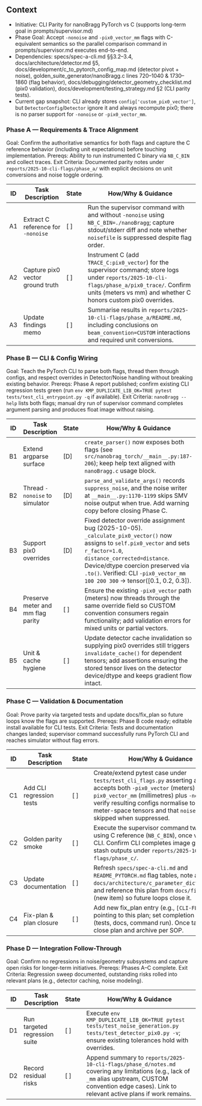 ## Context
- Initiative: CLI Parity for nanoBragg PyTorch vs C (supports long-term goal in prompts/supervisor.md)
- Phase Goal: Accept `-nonoise` and `-pix0_vector_mm` flags with C-equivalent semantics so the parallel comparison command in prompts/supervisor.md executes end-to-end.
- Dependencies: specs/spec-a-cli.md §§3.2–3.4, docs/architecture/detector.md §5, docs/development/c_to_pytorch_config_map.md (detector pivot + noise), golden_suite_generator/nanoBragg.c lines 720–1040 & 1730–1860 (flag behavior), docs/debugging/detector_geometry_checklist.md (pix0 validation), docs/development/testing_strategy.md §2 (CLI parity tests).
- Current gap snapshot: CLI already stores `config['custom_pix0_vector']`, but `DetectorConfig`/`Detector` ignore it and always recompute pix0; there is no parser support for `-nonoise` or `-pix0_vector_mm`.

### Phase A — Requirements & Trace Alignment
Goal: Confirm the authoritative semantics for both flags and capture the C reference behavior (including unit expectations) before touching implementation.
Prereqs: Ability to run instrumented C binary via `NB_C_BIN` and collect traces.
Exit Criteria: Documented parity notes under `reports/2025-10-cli-flags/phase_a/` with explicit decisions on unit conversions and noise toggle ordering.

| ID | Task Description | State | How/Why & Guidance |
| --- | --- | --- | --- |
| A1 | Extract C reference for `-nonoise` | [ ] | Run the supervisor command with and without `-nonoise` using `NB_C_BIN=./nanoBragg`; capture stdout/stderr diff and note whether `noisefile` is suppressed despite flag order. |
| A2 | Capture pix0 vector ground truth | [ ] | Instrument C (add `TRACE_C:pix0_vector`) for the supervisor command; store logs under `reports/2025-10-cli-flags/phase_a/pix0_trace/`. Confirm units (meters vs mm) and whether C honors custom pix0 overrides. |
| A3 | Update findings memo | [ ] | Summarise results in `reports/2025-10-cli-flags/phase_a/README.md`, including conclusions on `beam_convention=CUSTOM` interactions and required unit conversions. |

### Phase B — CLI & Config Wiring
Goal: Teach the PyTorch CLI to parse both flags, thread them through configs, and respect overrides in Detector/Noise handling without breaking existing behavior.
Prereqs: Phase A report published; confirm existing CLI regression tests green (run `env KMP_DUPLICATE_LIB_OK=TRUE pytest tests/test_cli_entrypoint.py -q` if available).
Exit Criteria: `nanoBragg --help` lists both flags; manual dry run of supervisor command completes argument parsing and produces float image without raising.

| ID | Task Description | State | How/Why & Guidance |
| --- | --- | --- | --- |
| B1 | Extend argparse surface | [D] | `create_parser()` now exposes both flags (see `src/nanobrag_torch/__main__.py:187-206`); keep help text aligned with `nanoBragg.c` usage block. |
| B2 | Thread `-nonoise` to simulator | [D] | `parse_and_validate_args()` records `suppress_noise`, and the noise writer at `__main__.py:1170-1199` skips SMV noise output when true. Add warning copy before closing Phase C. |
| B3 | Support pix0 overrides | [D] | Fixed detector override assignment bug (2025-10-05). `_calculate_pix0_vector()` now assigns to `self.pix0_vector` and sets `r_factor=1.0`, `distance_corrected=distance`. Device/dtype coercion preserved via `.to()`. Verified: CLI `-pix0_vector_mm 100 200 300` → tensor([0.1, 0.2, 0.3]). |
| B4 | Preserve meter and mm flag parity | [ ] | Ensure the existing `-pix0_vector` path (meters) now threads through the same override field so CUSTOM convention consumers regain functionality; add validation errors for mixed units or partial vectors. |
| B5 | Unit & cache hygiene | [ ] | Update detector cache invalidation so supplying pix0 overrides still triggers `invalidate_cache()` for dependent tensors; add assertions ensuring the stored tensor lives on the detector device/dtype and keeps gradient flow intact. |

### Phase C — Validation & Documentation
Goal: Prove parity via targeted tests and update docs/fix_plan so future loops know the flags are supported.
Prereqs: Phase B code ready; editable install available for CLI tests.
Exit Criteria: Tests and documentation changes landed; supervisor command successfully runs PyTorch CLI and reaches simulator without flag errors.

| ID | Task Description | State | How/Why & Guidance |
| --- | --- | --- | --- |
| C1 | Add CLI regression tests | [ ] | Create/extend pytest case under `tests/test_cli_flags.py` asserting arg parsing accepts both `-pix0_vector` (meters) and `-pix0_vector_mm` (millimetres) plus `-nonoise`; verify resulting configs normalise to identical meter-space tensors and that `noisefile` is skipped when suppressed. |
| C2 | Golden parity smoke | [ ] | Execute the supervisor command twice: once using C reference (`NB_C_BIN`), once via PyTorch CLI. Confirm CLI completes image generation; stash outputs under `reports/2025-10-cli-flags/phase_c/`. |
| C3 | Update documentation | [ ] | Refresh `specs/spec-a-cli.md` and `README_PYTORCH.md` flag tables, note alias in `docs/architecture/c_parameter_dictionary.md`, and reference this plan from `docs/fix_plan.md` (new item) so future loops close it. |
| C4 | Fix-plan & plan closure | [ ] | Add new fix_plan entry (e.g., `[CLI-FLAGS-003]`) pointing to this plan; set completion criteria (tests, docs, command run). Once tasks pass, close plan and archive per SOP. |

### Phase D — Integration Follow-Through
Goal: Confirm no regressions in noise/geometry subsystems and capture open risks for longer-term initiatives.
Prereqs: Phases A–C complete.
Exit Criteria: Regression sweep documented, outstanding risks rolled into relevant plans (e.g., detector caching, noise modeling).

| ID | Task Description | State | How/Why & Guidance |
| --- | --- | --- | --- |
| D1 | Run targeted regression suite | [ ] | Execute `env KMP_DUPLICATE_LIB_OK=TRUE pytest tests/test_noise_generation.py tests/test_detector_pix0.py -v`; ensure existing tolerances hold with overrides. |
| D2 | Record residual risks | [ ] | Append summary to `reports/2025-10-cli-flags/phase_d/notes.md` covering any limitations (e.g., lack of `_mm` alias upstream, CUSTOM convention edge cases). Link to relevant active plans if work remains. |
